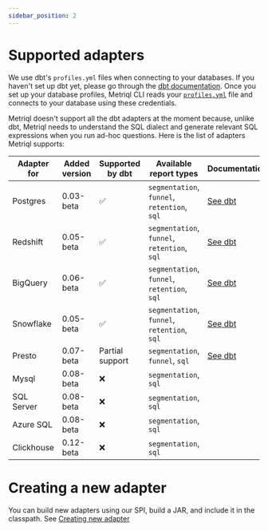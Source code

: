 ```yaml
---
sidebar_position: 2
---
```


# Supported adapters

We use dbt's `profiles.yml` files when connecting to your databases. If you haven't set up dbt yet, please go through the [dbt documentation](https://docs.getdbt.com/reference/profiles.yml/). Once you set up your database profiles, Metriql CLI reads your [`profiles.yml`](/metriql-cli/cli-overview) file and connects to your database using these credentials.

Metriql doesn't support all the dbt adapters at the moment because, unlike dbt, Metriql needs to understand the SQL dialect and generate relevant SQL expressions when you run ad-hoc questions. Here is the list of adapters Metriql supports:

| Adapter for | Added version | Supported by dbt | Available report types                       | Documentation                                              |
|-------------|---------------|------------------|----------------------------------------------|------------------------------------------------------------|
| Postgres    | 0.03-beta     | ✅                | `segmentation`, `funnel`, `retention`, `sql` | [See dbt](https://docs.getdbt.com/docs/available-adapters) |
| Redshift    | 0.05-beta     | ✅                | `segmentation`, `funnel`, `retention`, `sql` | [See dbt](https://docs.getdbt.com/docs/available-adapters) |
| BigQuery    | 0.06-beta     | ✅                | `segmentation`, `funnel`, `retention`, `sql` | [See dbt](https://docs.getdbt.com/docs/available-adapters) |
| Snowflake   | 0.05-beta     | ✅                | `segmentation`, `funnel`, `retention`, `sql` | [See dbt](https://docs.getdbt.com/docs/available-adapters) |
| Presto      | 0.07-beta     | Partial support  | `segmentation`, `funnel`, `sql`              | [See dbt](https://docs.getdbt.com/docs/available-adapters) |
| Mysql       | 0.08-beta     | ❌                | `segmentation`, `sql`                        |                                                            |
| SQL Server  | 0.08-beta     | ❌                | `segmentation`, `sql`                        |                                                            |
| Azure SQL   | 0.08-beta     | ❌                | `segmentation`, `sql`                        |                                                            |
| Clickhouse   | 0.12-beta     | ❌                | `segmentation`, `sql`               |                                                            | [See dbt](https://docs.getdbt.com/docs/available-adapters)

# Creating a new adapter

You can build new adapters using our SPI, build a JAR, and include it in the classpath. See [Creating new adapter](/contributing/creating-new-adapter)